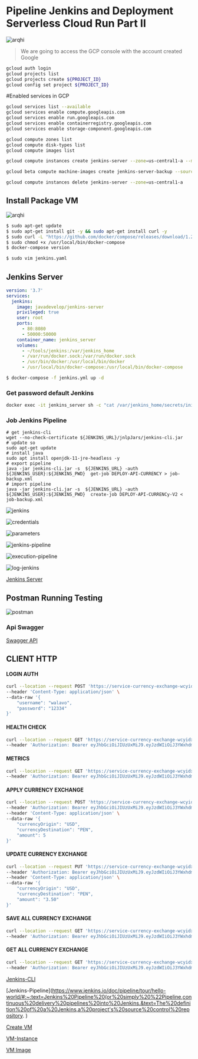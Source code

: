 # Pipeline Jenkins and Deployment Serverless Cloud Run Part II

![arqhi](./img/arq.jpg)

> We are going to access the GCP console with the account created Google

```bash
gcloud auth login
gcloud projects list
gcloud projects create ${PROJECT_ID}
gcloud config set project ${PROJECT_ID}
```


#Enabled services in GCP

```bash
gcloud services list --available
gcloud services enable compute.googleapis.com
gcloud services enable run.googleapis.com
gcloud services enable containerregistry.googleapis.com
gcloud services enable storage-component.googleapis.com
```

```bash
gcloud compute zones list
gcloud compute disk-types list
gcloud compute images list

gcloud compute instances create jenkins-server --zone=us-central1-a --machine-type=e2-medium --image-family=ubuntu-2004-lts  --image-project=ubuntu-os-cloud --boot-disk-size=20GB  --tags=https-server,http-server,allow-internet-access --service-account=${SERVICE-ACCOUNT} --preemptible --no-restart-on-failure  --maintenance-policy=terminate

gcloud beta compute machine-images create jenkins-server-backup --source-instance=jenkins-server --source-instance-zone=us-central1-a

gcloud compute instances delete jenkins-server --zone=us-central1-a
```

## Install Package VM

![arqhi](./img/jenkins-cloud-engine.jpg)

```bash
$ sudo apt-get update
$ sudo apt-get install git -y && sudo apt-get install curl -y 
$ sudo curl -L "https://github.com/docker/compose/releases/download/1.26.2/docker-compose-$(uname -s)-$(uname -m)" -o /usr/local/bin/docker-compose
$ sudo chmod +x /usr/local/bin/docker-compose
$ docker-compose version
```

```bash
$ sudo vim jenkins.yaml
```
## Jenkins Server
```yaml
version: '3.7'
services:
  jenkins:
    image: javadevelop/jenkins-server
    privileged: true
    user: root
    ports:
      - 80:8080
      - 50000:50000
    container_name: jenkins_server
    volumes:
      - ~/tools/jenkins:/var/jenkins_home
      - /var/run/docker.sock:/var/run/docker.sock
      - /usr/bin/docker:/usr/local/bin/docker
      - /usr/local/bin/docker-compose:/usr/local/bin/docker-compose
```
```bash
$ docker-compose -f jenkins.yml up -d
```

### Get password default Jenkins
```bash
docker exec -it jenkins_server sh -c "cat /var/jenkins_home/secrets/initialAdminPassword"
```

### Job Jenkins Pipeline

```shell script
# get jenkins-cli
wget --no-check-certificate ${JENKINS_URL}/jnlpJars/jenkins-cli.jar
# update so
sudo apt-get update
# install java
sudo apt install openjdk-11-jre-headless -y
# export pipeline 
java -jar jenkins-cli.jar -s  ${JENKINS_URL} -auth  ${JENKINS_USER}:${JENKINS_PWD}  get-job DEPLOY-API-CURRENCY > job-backup.xml
# import pipeline 
java -jar jenkins-cli.jar -s  ${JENKINS_URL} -auth  ${JENKINS_USER}:${JENKINS_PWD}  create-job DEPLOY-API-CURRENCy-V2 < job-backup.xml
```

![jenkins](./img/jenkins.png)

![credentials](./img/credentials.png)

![parameters](./img/parameters.png)

![jenkins-pipeline](./img/jenkins-pipeline.png)

![execution-pipeline](./img/execution-pipeline.png)

![log-jenkins](./img/log-jenkins.png)

[Jenkins Server](http://jenkins-wala.duckdns.org/)

## Postman Running Testing

![postman](./img/postman-test.png)


### Api Swagger

[Swagger API](https://swagger-currency-exchange-wcyidxth5q-uc.a.run.app)
 
## CLIENT HTTP

#### LOGIN AUTH

```bash
curl --location --request POST 'https://service-currency-exchange-wcyidxth5q-uc.a.run.app/authentication' \
--header 'Content-Type: application/json' \
--data-raw '{
    "username": "walavo",
    "password": "12334"
}'
```

#### HEALTH CHECK

```bash
curl --location --request GET 'https://service-currency-exchange-wcyidxth5q-uc.a.run.app/health' \
--header 'Authorization: Bearer eyJhbGciOiJIUzUxMiJ9.eyJzdWIiOiJ3YWxhdm8iLCJleHAiOjE2MjQ4NjU5NjYsImlhdCI6MTYyNDg0Nzk2Nn0.SCeK957PRYHBD90KEz-YuTS8pf0l-8FRcDMDGe7Bh2b-NAjxNObjrdh3qgp2XxtLpIzD2BuLq2H6DqNmTPFKUA'
```


#### METRICS

```bash
curl --location --request GET 'https://service-currency-exchange-wcyidxth5q-uc.a.run.app/metrics' \
--header 'Authorization: Bearer eyJhbGciOiJIUzUxMiJ9.eyJzdWIiOiJ3YWxhdm8iLCJleHAiOjE2MTc5MDQwNjMsImlhdCI6MTYxNzg4NjA2M30.EK9MtPmlYKkNuLlXwF-3ga58ndzAnvcqS8Zhiu7Pmi7QtVBEEvIhoVEtyXfaOrt2RLA-NTy6V-eD4OY0soCvpg'
```


#### APPLY CURRENCY EXCHANGE

```bash
curl --location --request POST 'https://service-currency-exchange-wcyidxth5q-uc.a.run.app/api/v1/currency-exchange/apply' \
--header 'Authorization: Bearer eyJhbGciOiJIUzUxMiJ9.eyJzdWIiOiJ3YWxhdm8iLCJleHAiOjE2MjQ4NjU5NjYsImlhdCI6MTYyNDg0Nzk2Nn0.SCeK957PRYHBD90KEz-YuTS8pf0l-8FRcDMDGe7Bh2b-NAjxNObjrdh3qgp2XxtLpIzD2BuLq2H6DqNmTPFKUA' \
--header 'Content-Type: application/json' \
--data-raw '{
    "currencyOrigin": "USD",
    "currencyDestination": "PEN",
    "amount": 5
}'
```

#### UPDATE CURRENCY EXCHANGE

```bash
curl --location --request PUT 'https://service-currency-exchange-wcyidxth5q-uc.a.run.app/api/v1/currency-exchange' \
--header 'Authorization: Bearer eyJhbGciOiJIUzUxMiJ9.eyJzdWIiOiJ3YWxhdm8iLCJleHAiOjE2MjQ4NjU5NjYsImlhdCI6MTYyNDg0Nzk2Nn0.SCeK957PRYHBD90KEz-YuTS8pf0l-8FRcDMDGe7Bh2b-NAjxNObjrdh3qgp2XxtLpIzD2BuLq2H6DqNmTPFKUA' \
--header 'Content-Type: application/json' \
--data-raw '{
    "currencyOrigin": "USD",
    "currencyDestination": "PEN",
    "amount": "3.50"
}'
```

#### SAVE ALL CURRENCY EXCHANGE

```bash
curl --location --request GET 'https://service-currency-exchange-wcyidxth5q-uc.a.run.app/metrics' \
--header 'Authorization: Bearer eyJhbGciOiJIUzUxMiJ9.eyJzdWIiOiJ3YWxhdm8iLCJleHAiOjE2MjQ4NjU5NjYsImlhdCI6MTYyNDg0Nzk2Nn0.SCeK957PRYHBD90KEz-YuTS8pf0l-8FRcDMDGe7Bh2b-NAjxNObjrdh3qgp2XxtLpIzD2BuLq2H6DqNmTPFKUA'
```

#### GET ALL CURRENCY EXCHANGE

```bash
curl --location --request GET 'https://service-currency-exchange-wcyidxth5q-uc.a.run.app/metrics' \
--header 'Authorization: Bearer eyJhbGciOiJIUzUxMiJ9.eyJzdWIiOiJ3YWxhdm8iLCJleHAiOjE2MjQ4NjU5NjYsImlhdCI6MTYyNDg0Nzk2Nn0.SCeK957PRYHBD90KEz-YuTS8pf0l-8FRcDMDGe7Bh2b-NAjxNObjrdh3qgp2XxtLpIzD2BuLq2H6DqNmTPFKUA'
```


[Jenkins-CLI](https://wiki.jenkins.io/display/JENKINS/Jenkins+CLI)

[Jenkins-Pipeline](https://www.jenkins.io/doc/pipeline/tour/hello-world/#:~:text=Jenkins%20Pipeline%20(or%20simply%20%22Pipeline,continuous%20delivery%20pipelines%20into%20Jenkins.&text=The%20definition%20of%20a%20Jenkins,a%20project's%20source%20control%20repository. )

[Create VM](https://cloud.google.com/sdk/gcloud/reference/compute/images/create)

[VM-Instance](https://cloud.google.com/compute/docs/instances/create-start-instance)

[VM Image](https://cloud.google.com/sdk/gcloud/reference/beta/compute/machine-images/create)

